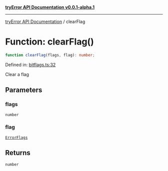 [**tryError API Documentation v0.0.1-alpha.1**](../index.md)

***

[tryError API Documentation](../index.md) / clearFlag

# Function: clearFlag()

```ts
function clearFlag(flags, flag): number;
```

Defined in: [bitflags.ts:32](https://github.com/oconnorjohnson/tryError/blob/e3ae0308069a4fba073f4543d527ad76373db795/src/bitflags.ts#L32)

Clear a flag

## Parameters

### flags

`number`

### flag

[`ErrorFlags`](../enumerations/ErrorFlags.md)

## Returns

`number`
